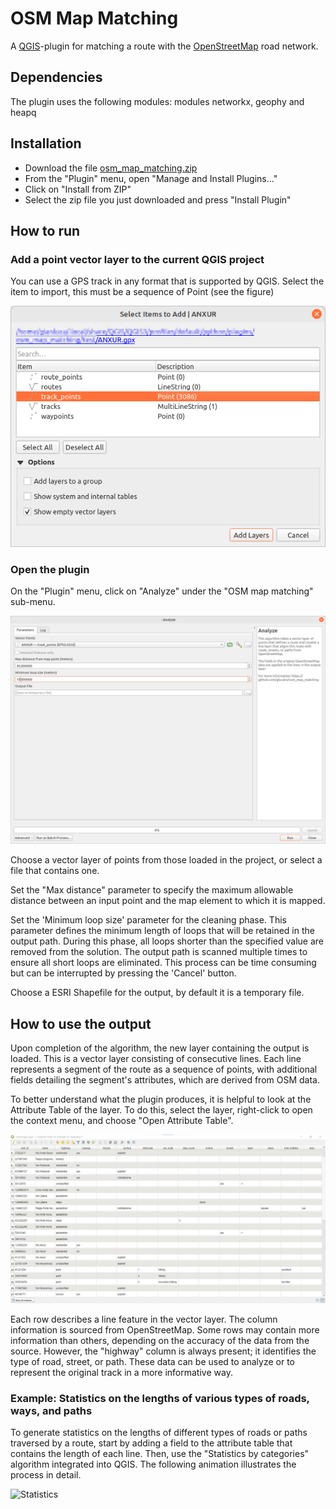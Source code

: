 # OSM Map Matching

A [QGIS](https://qgis.org)-plugin for matching a route with the [OpenStreetMap](https://www.openstreetmap.org) road network.

## Dependencies

The plugin uses the following modules: modules networkx, geophy and heapq

## Installation

* Download the file [osm_map_matching.zip](osm_map_matching.zip)
* From the "Plugin" menu, open "Manage and Install Plugins..."
* Click on "Install from ZIP"
* Select the zip file you just downloaded and press "Install Plugin"

## How to run

### Add a point vector layer to the current QGIS project

You can use a GPS track in any format that is supported by QGIS. Select the item to import, this must be a sequence of Point (see the figure)

![Select Vector](pictures/how_to_use_select_item.png)

### Open the plugin

On the "Plugin" menu, click on "Analyze" under the "OSM map matching" sub-menu. 

![Analyze Window](pictures/how_to_use_analyze_window.png)

Choose a vector layer of points from those loaded in the project, or select a file that contains one.

Set the "Max distance" parameter to specify the maximum allowable distance between an input point and the map element to which it is mapped.

Set the 'Minimum loop size' parameter for the cleaning phase. This parameter defines the minimum length of loops that will be retained in the output path. During this phase, all loops shorter than the specified value are removed from the solution. The output path is scanned multiple times to ensure all short loops are eliminated. This process can be time consuming but can be interrupted by pressing the 'Cancel' button.

Choose a ESRI Shapefile for the output, by default it is a temporary file.

## How to use the output

Upon completion of the algorithm, the new layer containing the output is loaded. This is a vector layer consisting of consecutive lines. Each line represents a segment of the route as a sequence of points, with additional fields detailing the segment's attributes, which are derived from OSM data. 

To better understand what the plugin produces, it is helpful to look at the Attribute Table of the layer. To do this, select the layer, right-click to open the context menu, and choose "Open Attribute Table".

![Attribute Table](pictures/how_to_use_attribute_table.jpg)

Each row describes a line feature in the vector layer. The column information is sourced from OpenStreetMap. Some rows may contain more information than others, depending on the accuracy of the data from the source. However, the "highway" column is always present; it identifies the type of road, street, or path. These data can be used to analyze or to represent the original track in a more informative way.

### Example: Statistics on the lengths of various types of roads, ways, and paths

To generate statistics on the lengths of different types of roads or paths traversed by a route, start by adding a field to the attribute table that contains the length of each line. Then, use the "Statistics by categories" algorithm integrated into QGIS. The following animation illustrates the process in detail.

![Statistics](pictures/how_to_use_statistics.gif)




